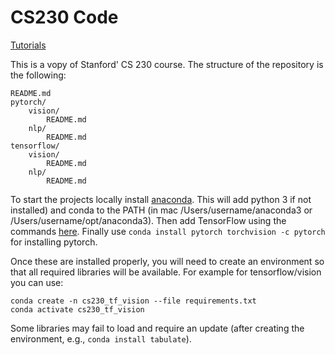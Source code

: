 # CS230 Code

[Tutorials](https://cs230-stanford.github.io)


This is a vopy of Stanford' CS 230 course. The structure of the repository is the following:

```
README.md
pytorch/
    vision/
        README.md
    nlp/
        README.md
tensorflow/
    vision/
        README.md
    nlp/
        README.md
```

To start the projects locally install [anaconda](https://www.anaconda.com/distribution/). This will add python 3 if not installed) and conda to the PATH (in mac /Users/username/anaconda3 or /Users/username/opt/anaconda3). Then add TensorFlow using the commands [here](https://www.anaconda.com/tensorflow-in-anaconda/). Finally use `conda install pytorch torchvision -c pytorch` for installing pytorch.

Once these are installed properly, you will need to create an environment so that all required libraries will be available. For example for tensorflow/vision you can use:
```
conda create -n cs230_tf_vision --file requirements.txt
conda activate cs230_tf_vision
```

Some libraries may fail to load and require an update (after creating the environment, e.g., `conda install tabulate`). 
